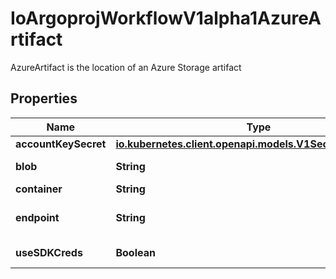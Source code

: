 

# IoArgoprojWorkflowV1alpha1AzureArtifact

AzureArtifact is the location of an Azure Storage artifact

## Properties

Name | Type | Description | Notes
------------ | ------------- | ------------- | -------------
**accountKeySecret** | [**io.kubernetes.client.openapi.models.V1SecretKeySelector**](io.kubernetes.client.openapi.models.V1SecretKeySelector.md) |  |  [optional]
**blob** | **String** | Blob is the blob name (i.e., path) in the container where the artifact resides | 
**container** | **String** | Container is the container where resources will be stored | 
**endpoint** | **String** | Endpoint is the service url associated with an account. It is most likely \&quot;https://&lt;ACCOUNT_NAME&gt;.blob.core.windows.net\&quot; | 
**useSDKCreds** | **Boolean** | UseSDKCreds tells the driver to figure out credentials based on sdk defaults. |  [optional]



